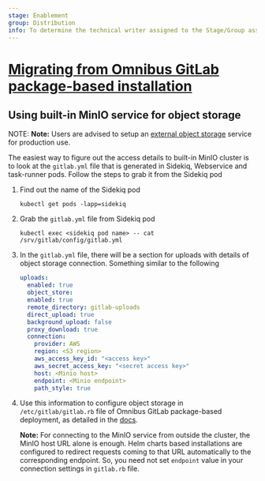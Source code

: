 ```yaml
---
stage: Enablement
group: Distribution
info: To determine the technical writer assigned to the Stage/Group associated with this page, see https://about.gitlab.com/handbook/engineering/ux/technical-writing/#designated-technical-writers
---
```


# [Migrating from Omnibus GitLab package-based installation](index.md)

## Using built-in MinIO service for object storage

NOTE: **Note:**
Users are advised to setup an [external object storage](../../advanced/external-object-storage/index.md)
service for production use.

The easiest way to figure out the access details to built-in MinIO cluster is to
look at the `gitlab.yml` file that is generated in Sidekiq, Webservice and
task-runner pods. Follow the steps to grab it from the Sidekiq pod

1. Find out the name of the Sidekiq pod

   ```shell
   kubectl get pods -lapp=sidekiq
   ```

1. Grab the `gitlab.yml` file from Sidekiq pod

   ```shell
   kubectl exec <sidekiq pod name> -- cat /srv/gitlab/config/gitlab.yml
   ```

1. In the `gitlab.yml` file, there will be a section for uploads with details of
   object storage connection. Something similar to the following

   ```yaml
   uploads:
     enabled: true
     object_store:
     enabled: true
     remote_directory: gitlab-uploads
     direct_upload: true
     background_upload: false
     proxy_download: true
     connection:
       provider: AWS
       region: <S3 region>
       aws_access_key_id: "<access key>"
       aws_secret_access_key: "<secret access key>"
       host: <Minio host>
       endpoint: <Minio endpoint>
       path_style: true
   ```

1. Use this information to configure object storage in `/etc/gitlab/gitlab.rb`
   file of Omnibus GitLab package-based deployment, as detailed in the [docs](https://docs.gitlab.com/ee/administration/uploads.html#s3-compatible-connection-settings).

   **Note:** For connecting to the MinIO service from outside the cluster, the
   MinIO host URL alone is enough. Helm charts based installations are
   configured to redirect requests coming to that URL automatically to the
   corresponding endpoint. So, you need not set `endpoint` value in your
   connection settings in `gitlab.rb` file.
